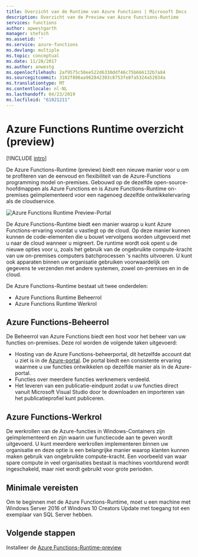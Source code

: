 ```yaml
---
title: Overzicht van de Runtime van Azure Functions | Microsoft Docs
description: Overzicht van de Preview van Azure Functions-Runtime
services: functions
author: apwestgarth
manager: stefsch
ms.assetid: ''
ms.service: azure-functions
ms.devlang: multiple
ms.topic: conceptual
ms.date: 11/28/2017
ms.author: anwestg
ms.openlocfilehash: 2af9575c50ee522d6330ddf46c75b666132b7a84
ms.sourcegitcommit: 3102f886aa962842303c8753fe8fa5324a52834a
ms.translationtype: MT
ms.contentlocale: nl-NL
ms.lasthandoff: 04/23/2019
ms.locfileid: "61021211"
---
```

# <a name="azure-functions-runtime-overview-preview"></a>Azure Functions Runtime overzicht (preview)

[!INCLUDE [intro](../../includes/functions-runtime-preview-note.md)]

De Azure Functions-Runtime (preview) biedt een nieuwe manier voor u om te profiteren van de eenvoud en flexibiliteit van de Azure-Functions programming model on-premises. Gebouwd op de dezelfde open-source-hoofdmappen als Azure Functions en is Azure Functions-Runtime on-premises geïmplementeerd voor een nagenoeg dezelfde ontwikkelervaring als de cloudservice.

![Azure Functions Runtime Preview-Portal][1]

De Azure Functions-Runtime biedt een manier waarop u kunt Azure Functions-ervaring voordat u vastlegt op de cloud. Op deze manier kunnen kunnen de code-elementen die u bouwt vervolgens worden uitgevoerd met u naar de cloud wanneer u migreert.  De runtime wordt ook opent u de nieuwe opties voor u, zoals het gebruik van de ongebruikte compute-kracht van uw on-premises computers batchprocessen 's nachts uitvoeren. U kunt ook apparaten binnen uw organisatie gebruiken voorwaardelijk om gegevens te verzenden met andere systemen, zowel on-premises en in de cloud.

De Azure Functions-Runtime bestaat uit twee onderdelen:

* Azure Functions Runtime Beheerrol
* Azure Functions Runtime Werkrol

## <a name="azure-functions-management-role"></a>Azure Functions-Beheerrol

De Beheerrol van Azure Functions biedt een host voor het beheer van uw functies on-premises. Deze rol worden de volgende taken uitgevoerd:

* Hosting van de Azure Functions-beheerportal, dit hetzelfde account dat u ziet is in de [Azure-portal](https://portal.azure.com). De portal biedt een consistente ervaring waarmee u uw functies ontwikkelen op dezelfde manier als in de Azure-portal.
* Functies over meerdere functies werknemers verdeeld.
* Het leveren van een publicatie-eindpunt zodat u uw functies direct vanuit Microsoft Visual Studio door te downloaden en importeren van het publicatieprofiel kunt publiceren.

## <a name="azure-functions-worker-role"></a>Azure Functions-Werkrol

De werkrollen van de Azure-functies in Windows-Containers zijn geïmplementeerd en zijn waarin uw functiecode aan te geven wordt uitgevoerd.  U kunt meerdere werkrollen implementeren binnen uw organisatie en deze optie is een belangrijke manier waarop klanten kunnen maken gebruik van ongebruikte compute-kracht.  Een voorbeeld van waar spare compute in veel organisaties bestaat is machines voortdurend wordt ingeschakeld, maar niet wordt gebruikt voor grote perioden.

## <a name="minimum-requirements"></a>Minimale vereisten

Om te beginnen met de Azure Functions-Runtime, moet u een machine met Windows Server 2016 of Windows 10 Creators Update met toegang tot een exemplaar van SQL Server hebben.

## <a name="next-steps"></a>Volgende stappen

Installeer de [Azure Functions-Runtime-preview](https://aka.ms/azafrdoc)

<!--Image references-->
[1]: ./media/functions-runtime-overview/AzureFunctionsRuntime_Portal.png

